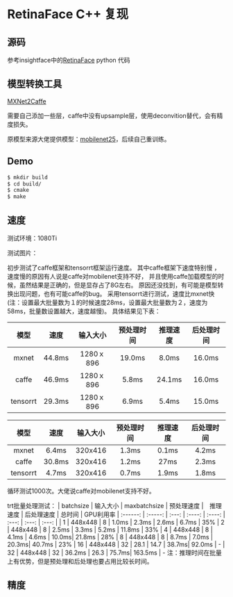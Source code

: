 # RetinaFace C++ 复现

## 源码
参考insightface中的[RetinaFace](https://github.com/deepinsight/insightface/tree/master/RetinaFace) python 代码

## 模型转换工具
[MXNet2Caffe](https://github.com/cypw/MXNet2Caffe)

需要自己添加一些层，caffe中没有upsample层，使用deconvition替代，会有精度损失。

原模型来源大佬提供模型：[mobilenet25](https://pan.baidu.com/s/1P1ypO7VYUbNAezdvLm2m9w#list/path=%2F)，后续自己重训练。

## Demo
```bash
$ mkdir build
$ cd build/
$ cmake
$ make
```

## 速度

测试环境：1080Ti

测试图片：

初步测试了caffe框架和tensorrt框架运行速度。
其中caffe框架下速度特别慢
，速度慢的原因有人说是caffe对mobilenet支持不好，
并且使用caffe加载模型的时候，虽然结果是正确的，但是显存占了8G左右。
原因还没找到，有可能是模型转换出现问题，也有可能caffe的bug。
采用tensorrt进行测试，速度比mxnet快
(注：设置最大批量数为１的时候速度28ms，设置最大批量数为２，速度为58ms，批量数设置越大，速度越慢)。
具体结果见下表：

|   模型   |  速度   |   输入大小   |  预处理时间  | 推理速度 | 后处理时间
| :------: | :-----: | :---:       | :---: | :---:  | :---:
|  mxnet   | 44.8ms  |  1280ｘ896   |   19.0ms  |  8.0ms    | 16.0ms  |
|  caffe   | 46.9ms  |  1280ｘ896   |   5.8ms   |  24.1ms   | 16.0ms  |
| tensorrt | 29.3ms  |  1280ｘ896   |   6.9ms   |  5.4ms    | 15.0ms  |

|   模型   |  速度   |   输入大小   |  预处理时间  | 推理速度 | 后处理时间
| :------: | :-----: | :---:       | :---: | :---:  | :---:
|  mxnet   | 6.4ms   |  320x416   |   1.3ms   |  0.1ms    |  4.2ms  |
|  caffe   | 30.8ms  |  320x416   |   1.2ms   |  27ms     |  2.3ms  |
| tensorrt | 4.7ms  |  320x416    |   0.7ms   |  1.9ms    |  1.8ms  |

循环测试1000次。大佬说caffe对mobilenet支持不好。


trt批量处理测试：
|   batchsize  |   输入大小   |  maxbatchsize    | 预处理速度 |　推理速度 | 后处理速度 | 总时间 | GPU利用率
| :------: | :-----: | :---: | :----: | :----:  | :---: | :---: | :---: |
|  1   |   448x448   |   8   |  1.0ms  |  2.3ms  | 2.6ms | 6.7ms     | 35%
|  2   |   448x448   |   8   |  2.5ms  |  3.3ms  | 5.2ms | 11.8ms    | 33%
|  4   |   448x448   |   8   |  4.1ms  |  4.6ms  | 10.0ms| 21.8ms    | 28%
|  8   |   448x448   |   8   |  8.7ms  |  7.0ms  | 20.3ms| 40.7ms    | 23%
|  16  |   448x448   |   32   |  28.1   |  14.7   | 38.7ms| 92.0ms   | -
|  32  |   448x448   |   32   |  36.2ms |  26.3   | 75.7ms| 163.5ms  | -
注：推理时间在批量上有优势，但是预处理和后处理也要占用比较长时间。

## 精度

